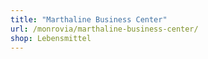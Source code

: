 ```yaml
---
title: "Marthaline Business Center"
url: /monrovia/marthaline-business-center/
shop: Lebensmittel
---
```

